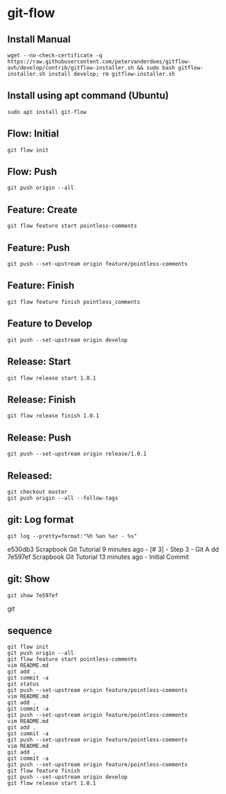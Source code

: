 # git-flow
## Install Manual
```console
wget --no-check-certificate -q https://raw.githubusercontent.com/petervanderdoes/gitflow-avh/develop/contrib/gitflow-installer.sh && sudo bash gitflow-installer.sh install develop; rm gitflow-installer.sh
```

## Install using apt command (Ubuntu)
```console
sudo apt install git-flow
```

## Flow: Initial
```console
git flow init
```

## Flow: Push
```console
git push origin --all
```

## Feature: Create
```console
git flow feature start pointless-comments
```

## Feature: Push
```console
git push --set-upstream origin feature/pointless-comments
```

## Feature: Finish
```console
git flow feature finish pointless_comments
```

## Feature to Develop
```console
git push --set-upstream origin develop
```

## Release: Start
```console
git flow release start 1.0.1
```

## Release: Finish
```console
git flow release finish 1.0.1
```

## Release: Push
```console
git push --set-upstream origin release/1.0.1
```

## Released:
```console
git checkout master
git push origin --all --follow-tags
```


## git: Log format
```console
git log --pretty=format:"%h %an %ar - %s"
```
e530db3 Scrapbook Git Tutorial 9 minutes ago - [# 3] - Step 3 - Git A
dd
7e597ef Scrapbook Git Tutorial 13 minutes ago - Initial Commit
## git: Show
```console
git show 7e597ef
```
git
## sequence
```console
git flow init
git push origin --all
git flow feature start pointless-comments
vim README.md
git add .
git commit -a
git status
git push --set-upstream origin feature/pointless-comments
vim README.md
git add .
git commit -a
git push --set-upstream origin feature/pointless-comments
vim README.md
git add .
git commit -a
git push --set-upstream origin feature/pointless-comments
vim README.md
git add .
git commit -a
git push --set-upstream origin feature/pointless-comments
git flow feature finish
git push --set-upstream origin develop
git flow release start 1.0.1
```
